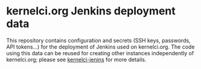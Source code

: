 kernelci.org Jenkins deployment data
====================================

This repository contains configuration and secrets (SSH keys, passwords, API
tokens...) for the deployment of Jenkins used on kernelci.org.  The code using
this data can be reused for creating other instances independently of
kernelci.org; please see
[kernelci-jenins](https://github.com/gctucker/kernelci-jenkins.git) for more
details.
